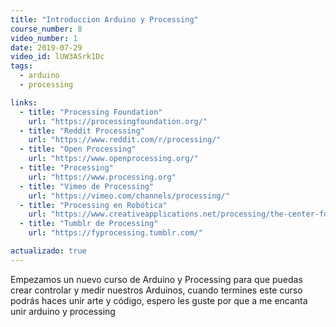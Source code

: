 ```yaml
---
title: "Introduccion Arduino y Processing"
course_number: 8
video_number: 1
date: 2019-07-29
video_id: lUW3ASrk1Dc
tags:
  - arduino
  - processing

links:
  - title: "Processing Foundation"
    url: "https://processingfoundation.org/"
  - title: "Reddit Processing"
    url: "https://www.reddit.com/r/processing/"
  - title: "Open Processing"
    url: "https://www.openprocessing.org/"
  - title: "Processing"
    url: "https://www.processing.org"
  - title: "Vimeo de Processing"
    url: "https://vimeo.com/channels/processing/"
  - title: "Processing en Robótica"
    url: "https://www.creativeapplications.net/processing/the-center-for-counter-productive-robotics-developing-a-human-centric-approach-to-robotics/"
  - title: "Tumblr de Processing"
    url: "https://fyprocessing.tumblr.com/"

actualizado: true    
---
```


Empezamos un nuevo curso de Arduino y Processing para que puedas crear controlar y medir nuestros Arduinos, cuando termines este curso podrás haces unir arte y código, espero les guste por que a me encanta unir arduino y processing
